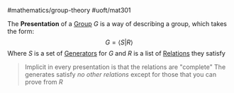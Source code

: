 #mathematics/group-theory #uoft/mat301 


The **Presentation** of a [Group](Group.md) $G$ is a way of describing a group, which takes the form:
$$G=\langle S|R\rangle$$
Where $S$ is a set of [Generators](Generator.md) for $G$ and $R$ is a list of [Relations](../../Computer%20Science/CSC236/CSC236%20Notes/Relation.md) they satisfy

> Implicit in every presentation is that the relations are "complete"
> 	The generates satisfy *no other relations* except for those that you can prove from $R$


